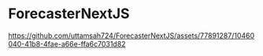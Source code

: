 # ForecasterNextJS

https://github.com/uttamsah724/ForecasterNextJS/assets/77891287/10460040-41b8-4fae-a66e-ffa6c7031d82



